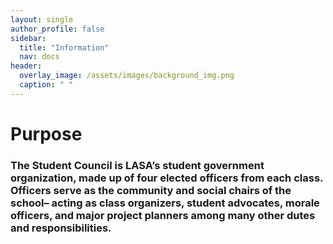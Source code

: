 ```yaml
---
layout: single
author_profile: false
sidebar:
  title: "Information"
  nav: docs
header:
  overlay_image: /assets/images/background_img.png
  caption: " "
---
```


# Purpose

### The Student Council is LASA’s student government organization, made up of four elected officers from each class. Officers serve as the community and social chairs of the school– acting as class organizers, student advocates, morale officers, and major project planners among many other dutes and responsibilities.
